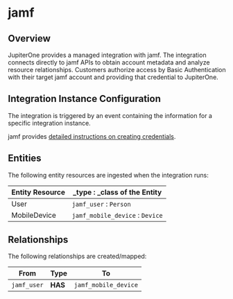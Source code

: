 # jamf

## Overview

JupiterOne provides a managed integration with jamf. The integration connects
directly to jamf APIs to obtain account metadata and analyze resource
relationships. Customers authorize access by Basic Authentication with their
target jamf account and providing that credential to JupiterOne.

## Integration Instance Configuration

The integration is triggered by an event containing the information for a
specific integration instance.

jamf provides [detailed instructions on creating credentials][1].

## Entities

The following entity resources are ingested when the integration runs:

| Entity Resource | \_type : \_class of the Entity  |
| --------------- | ------------------------------- |
| User            | `jamf_user` : `Person`          |
| MobileDevice    | `jamf_mobile_device` : `Device` |

## Relationships

The following relationships are created/mapped:

| From        | Type    | To                   |
| ----------- | ------- | -------------------- |
| `jamf_user` | **HAS** | `jamf_mobile_device` |

[1]: https://developer.jamf.com/documentation#authentication
